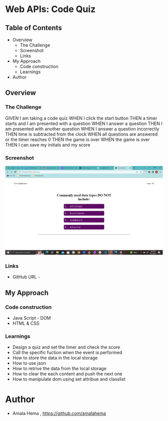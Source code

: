 # Web APIs: Code Quiz
## Table of Contents
- Overview
    - The Challenge
    - Screenshot
    - Links
- My Approach
    - Code construction
    - Learnings
- Author

## Overview

### The Challenge

GIVEN I am taking a code quiz
WHEN I click the start button
THEN a timer starts and I am presented with a question
WHEN I answer a question
THEN I am presented with another question
WHEN I answer a question incorrectly
THEN time is subtracted from the clock
WHEN all questions are answered or the timer reaches 0
THEN the game is over
WHEN the game is over
THEN I can save my initials and my score

### Screenshot
![Alt text](./Assets/images/Quiz_screenshot.PNG)
### Links

- GitHub URL - 

## My Approach

### Code construction

- Java Script - DOM
- HTML & CSS

### Learnings

   - Design a quiz and set the timer and check the score
   - Call the specific fuction when the event is performed 
   - How to store the data in the local storage
   - How to use json
   - How to retrive the data from the local storage
   - How to clear the each content and push the next one 
   - How to manipulate dom using set attribue and classlist 


   # Author

   - Amala Hema , https://github.com/amalahema
